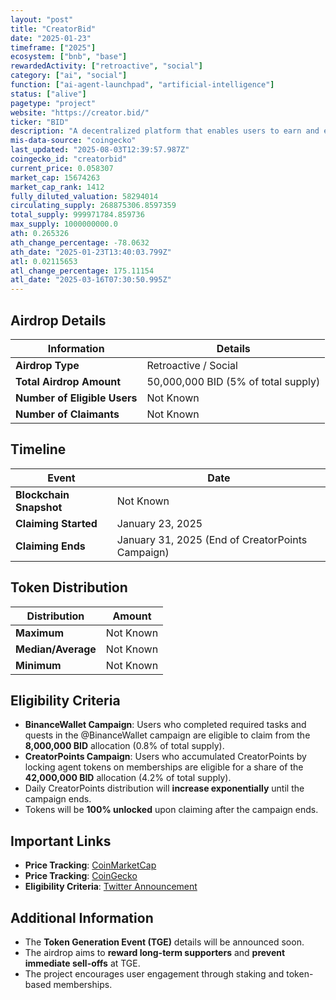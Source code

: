```yaml
---
layout: "post"
title: "CreatorBid"
date: "2025-01-23"
timeframe: ["2025"]
ecosystem: ["bnb", "base"]
rewardedActivity: ["retroactive", "social"]
category: ["ai", "social"]
function: ["ai-agent-launchpad", "artificial-intelligence"]
status: ["alive"]
pagetype: "project"
website: "https://creator.bid/"
ticker: "BID"
description: "A decentralized platform that enables users to earn and engage with creators through CreatorPoints and token-based memberships."
mis-data-source: "coingecko"
last_updated: "2025-08-03T12:39:57.987Z"
coingecko_id: "creatorbid"
current_price: 0.058307
market_cap: 15674263
market_cap_rank: 1412
fully_diluted_valuation: 58294014
circulating_supply: 268875306.8597359
total_supply: 999971784.859736
max_supply: 1000000000.0
ath: 0.265326
ath_change_percentage: -78.0632
ath_date: "2025-01-23T13:40:03.799Z"
atl: 0.02115653
atl_change_percentage: 175.11154
atl_date: "2025-03-16T07:30:50.995Z"
---
```


## Airdrop Details

| Information                  | Details                             |
| ---------------------------- | ----------------------------------- |
| **Airdrop Type**             | Retroactive / Social                |
| **Total Airdrop Amount**     | 50,000,000 BID (5% of total supply) |
| **Number of Eligible Users** | Not Known                           |
| **Number of Claimants**      | Not Known                           |

## Timeline

| Event                   | Date                                             |
| ----------------------- | ------------------------------------------------ |
| **Blockchain Snapshot** | Not Known                                        |
| **Claiming Started**    | January 23, 2025                                 |
| **Claiming Ends**       | January 31, 2025 (End of CreatorPoints Campaign) |

## Token Distribution

| Distribution       | Amount    |
| ------------------ | --------- |
| **Maximum**        | Not Known |
| **Median/Average** | Not Known |
| **Minimum**        | Not Known |

## Eligibility Criteria

- **BinanceWallet Campaign**: Users who completed required tasks and quests in the @BinanceWallet campaign are eligible to claim from the **8,000,000 BID** allocation (0.8% of total supply).
- **CreatorPoints Campaign**: Users who accumulated CreatorPoints by locking agent tokens on memberships are eligible for a share of the **42,000,000 BID** allocation (4.2% of total supply).
- Daily CreatorPoints distribution will **increase exponentially** until the campaign ends.
- Tokens will be **100% unlocked** upon claiming after the campaign ends.

## Important Links

- **Price Tracking**: [CoinMarketCap](https://coinmarketcap.com/currencies/bid)
- **Price Tracking**: [CoinGecko](https://www.coingecko.com/en/coins/bid)
- **Eligibility Criteria**: [Twitter Announcement](https://x.com/CreatorBid/status/1882374039940792511)

## Additional Information

- The **Token Generation Event (TGE)** details will be announced soon.
- The airdrop aims to **reward long-term supporters** and **prevent immediate sell-offs** at TGE.
- The project encourages user engagement through staking and token-based memberships.